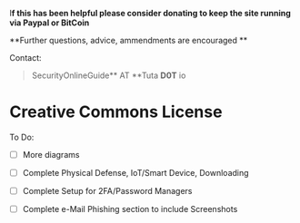 I**f this has been helpful please consider donating to keep the site running via Paypal or BitCoin**

**Further questions, advice, ammendments are encouraged **

Contact:

> SecurityOnlineGuide** AT **Tuta **D0T** io

# **Creative Commons License**

To Do:

* [ ] More diagrams

* [ ] Complete Physical Defense, IoT/Smart Device, Downloading

* [ ] Complete Setup for 2FA/Password Managers

* [ ] Complete e-Mail Phishing section to include Screenshots



